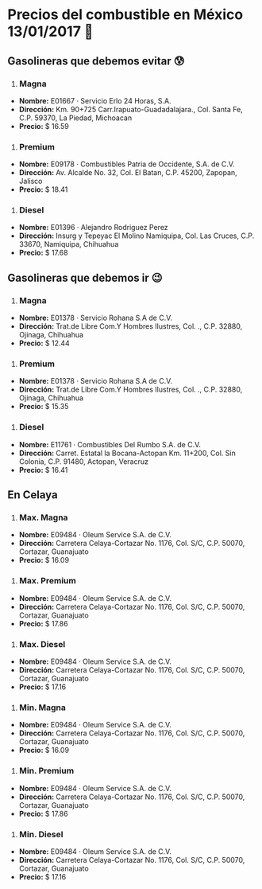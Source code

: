 # Precios del combustible en México 13/01/2017 :car:

## Gasolineras que debemos evitar :cold_sweat:
1. ### Magna
  * **Nombre:** E01667 · Servicio Erlo 24 Horas, S.A.
  * **Dirección:** Km. 90+725 Carr.Irapuato-Guadadalajara., Col. Santa Fe, C.P. 59370, La Piedad, Michoacan
  * **Precio:** $ 16.59

1. ### Premium
  * **Nombre:** E09178 · Combustibles Patria de Occidente, S.A. de C.V.
  * **Dirección:** Av. Alcalde No. 32, Col. El Batan, C.P. 45200, Zapopan, Jalisco
  * **Precio:** $ 18.41

1. ### Diesel
  * **Nombre:** E01396 · Alejandro Rodriguez Perez
  * **Dirección:** Insurg y Tepeyac El Molino Namiquipa, Col. Las Cruces, C.P. 33670, Namiquipa, Chihuahua
  * **Precio:** $ 17.68


## Gasolineras que debemos ir :wink:
1. ### Magna
  * **Nombre:** E01378 · Servicio Rohana S.A de C.V.
  * **Dirección:** Trat.de Libre Com.Y Hombres Ilustres, Col. ., C.P. 32880, Ojinaga, Chihuahua
  * **Precio:** $ 12.44

1. ### Premium
  * **Nombre:** E01378 · Servicio Rohana S.A de C.V.
  * **Dirección:** Trat.de Libre Com.Y Hombres Ilustres, Col. ., C.P. 32880, Ojinaga, Chihuahua
  * **Precio:** $ 15.35

1. ### Diesel
  * **Nombre:** E11761 · Combustibles Del Rumbo S.A. de C.V.
  * **Dirección:** Carret. Estatal la Bocana-Actopan Km. 11+200, Col. Sin Colonia, C.P. 91480, Actopan, Veracruz
  * **Precio:** $ 16.41


## En Celaya
1. ### Max. Magna
  * **Nombre:** E09484 · Oleum Service S.A. de C.V.
  * **Dirección:** Carretera Celaya-Cortazar No. 1176, Col. S/C, C.P. 50070, Cortazar, Guanajuato
  * **Precio:** $ 16.09

1. ### Max. Premium
  * **Nombre:** E09484 · Oleum Service S.A. de C.V.
  * **Dirección:** Carretera Celaya-Cortazar No. 1176, Col. S/C, C.P. 50070, Cortazar, Guanajuato
  * **Precio:** $ 17.86

1. ### Max. Diesel
  * **Nombre:** E09484 · Oleum Service S.A. de C.V.
  * **Dirección:** Carretera Celaya-Cortazar No. 1176, Col. S/C, C.P. 50070, Cortazar, Guanajuato
  * **Precio:** $ 17.16
1. ### Min. Magna
  * **Nombre:** E09484 · Oleum Service S.A. de C.V.
  * **Dirección:** Carretera Celaya-Cortazar No. 1176, Col. S/C, C.P. 50070, Cortazar, Guanajuato
  * **Precio:** $ 16.09

1. ### Min. Premium
  * **Nombre:** E09484 · Oleum Service S.A. de C.V.
  * **Dirección:** Carretera Celaya-Cortazar No. 1176, Col. S/C, C.P. 50070, Cortazar, Guanajuato
  * **Precio:** $ 17.86

1. ### Min. Diesel
  * **Nombre:** E09484 · Oleum Service S.A. de C.V.
  * **Dirección:** Carretera Celaya-Cortazar No. 1176, Col. S/C, C.P. 50070, Cortazar, Guanajuato
  * **Precio:** $ 17.16